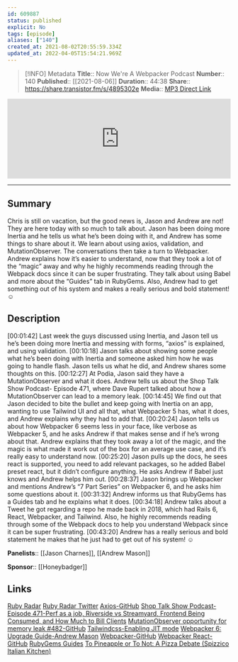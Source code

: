 ```yaml
---
id: 609887
status: published
explicit: No
tags: [episode]
aliases: ["140"]
created_at: 2021-08-02T20:55:59.334Z
updated_at: 2022-04-05T15:54:21.969Z
---
```


> [!INFO] Metadata
> **Title**:: Now We're A Webpacker Podcast
> **Number**:: 140
> **Published**:: [[2021-08-06]]
> **Duration**:: 44:38
> **Share**:: <https://share.transistor.fm/s/4895302e>
> **Media**:: [MP3 Direct Link](https://dts.podtrac.com/redirect.mp3/media.transistor.fm/4895302e/c60b4b56.mp3)

<iframe width="100%" height="180" frameborder="no" scrolling="no" seamless src="https://share.transistor.fm/e/4895302e/dark"></iframe>

---

## Summary

Chris is still on vacation, but the good news is, Jason and Andrew are not! They are here today with so much to talk about. Jason has been doing more Inertia and he tells us what he’s been doing with it, and Andrew has some things to share about it. We learn about using axios, validation, and MutationObserver. The conversations then take a turn to Webpacker. Andrew explains how it’s easier to understand, now that they took a lot of the “magic” away and why he highly recommends reading through the Webpack docs since it can be super frustrating. They talk about using Babel and more about the “Guides” tab in RubyGems. Also, Andrew had to get something out of his system and makes a really serious and bold statement! ☺

## Description

[00:01:42] Last week the guys discussed using Inertia, and Jason tell us he’s been doing more Inertia and messing with forms, “axios” is explained, and using validation.
[00:10:18] Jason talks about showing some people what he’s been doing with Inertia and someone asked him how he was going to handle flash. Jason tells us what he did, and Andrew shares some thoughts on this.
[00:12:27] At Podia, Jason said they have a MutationObserver and what it does. Andrew tells us about the Shop Talk Show Podcast- Episode 471, where Dave Rupert talked about how a MutationObserver can lead to a memory leak.
[00:14:45] We find out that Jason decided to bite the bullet and keep going with Inertia on an app, wanting to use Tailwind UI and all that, what Webpacker 5 has, what it does, and Andrew explains why they had to add that.
[00:20:24] Jason tells us about how Webpacker 6 seems less in your face, like verbose as Webpacker 5, and he asks Andrew if that makes sense and if he’s wrong about that. Andrew explains that they took away a lot of the magic, and the magic is what made it work out of the box for an average use case, and it’s really easy to understand now.
[00:25:20] Jason pulls up the docs, he sees react is supported, you need to add relevant packages, so he added Babel preset react, but it didn’t configure anything. He asks Andrew if Babel just knows and Andrew helps him out.
[00:28:37] Jason brings up Webpacker and mentions Andrew’s “7 Part Series” on Webpacker 6, and he asks him some questions about it.
[00:31:32] Andrew informs us that RubyGems has a Guides tab and he explains what it does.
[00:34:18] Andrew talks about a Tweet he got regarding a repo he made back in 2018, which had Rails 6, React, Webpacker, and Tailwind. Also, he highly recommends reading through some of the Webpack docs to help you understand Webpack since it can be super frustrating.
[00:43:20] Andrew has a really serious and bold statement he makes that he just had to get out of his system! ☺

**Panelists**:: [[Jason Charnes]], [[Andrew Mason]]

**Sponsor**:: [[Honeybadger]]

## Links

[Ruby Radar](https://rubyradar.mailchimpsites.com/)
[Ruby Radar Twitter](https://twitter.com/therubyradar)
[Axios-GitHub](https://github.com/axios/axios)
[Shop Talk Show Podcast-Episode 471-Perf as a job, Riverside vs Streamyard, Frontend Being Consumed, and How Much to Bill Clients](https://shoptalkshow.com/471/)
[MutationObserver opportunity for memory leak #482-GitHub](https://github.com/whatwg/dom/issues/482)
[Tailwindcss-Enabling JIT mode](https://tailwindcss.com/docs/just-in-time-mode#enabling-jit-mode)
[Webpacker 6: Upgrade Guide-Andrew Mason](https://dev.to/andrewmcodes/webpacker-6-upgrade-guide-3p6d)
[Webpacker-GitHub](https://github.com/rails/webpacker)
[Webpacker React-GitHub](https://github.com/rails/webpacker#react)
[RubyGems Guides](https://guides.rubygems.org/)
[To Pineapple or To Not: A Pizza Debate (Spizzico Italian Kitchen)](http://spizzicorestaurant.com/pizza-debate/)
